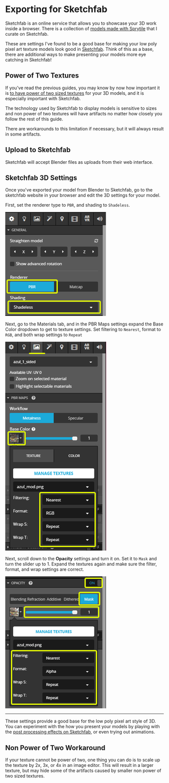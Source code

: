 # Exporting for Sketchfab

Sketchfab is an online service that allows you to showcase your 3D work inside a browser. There is a collection of [models made with Sprytile](https://sketchfab.com/ZeroByte/collections/made-with-sprytile) that I curate on Sketchfab.

These are settings I've found to be a good base for making your low poly pixel art texture models look good in [Sketchfab](https://sketchfab.com/). Think of this as a base, there are additional ways to make presenting your models more eye catching in Sketchfab!

## Power of Two Textures

If you've read the previous guides, you may know by now how important it is [to have power of two sized textures](creating-tilesets#power-of-two-sizes) for your 3D models, and it is especially important with Sketchfab.

The technology used by Sketchfab to display models is sensitive to sizes and non power of two textures will have artifacts no matter how closely you follow the rest of this guide.

There are workarounds to this limitation if necessary, but it will always result in some artifacts.

## Upload to Sketchfab

Sketchfab will accept Blender files as uploads from their web interface.

## Sketchfab 3D Settings

Once you've exported your model from Blender to Sketchfab, go to the sketchfab website in your browser and edit the 3D settings for your model.

First, set the renderer type to `PBR`, and shading to `Shadeless`.

![Sketchfab Settings](img/sketchfab-settings.png)

Next, go to the Materials tab, and in the PBR Maps settings expand the Base Color dropdown to get to texture settings. Set filtering to `Nearest`, format to `RGB`, and both wrap settings to `Repeat`

![Sketchfab Diffuse](img/sketchfab-texture.png)

Next, scroll down to the **Opacity** settings and turn it on. Set it to `Mask` and turn the slider up to 1. Expand the textures again and make sure the filter, format, and wrap settings are correct.

![Sketchfab Transparency](img/sketchfab-opacity.png)

---

These settings provide a good base for the low poly pixel art style of 3D. You can experiment with the how you present your models by playing with the [post processing effects on Sketchfab](https://blog.sketchfab.com/tuning-sketchfab-post-processing/), or even trying out animations.

## Non Power of Two Workaround

If your texture cannot be power of two, one thing you can do is to scale up the texture by 2x, 3x, or 4x in an image editor. This will result in a larger texture, but may hide some of the artifacts caused by smaller non power of two sized textures.